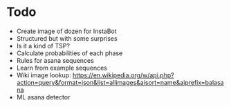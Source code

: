 # Todo
- Create image of dozen for InstaBot
- Structured but with some surprises
- Is it a kind of TSP?
- Calculate probabilities of each phase
- Rules for asana sequences
- Learn from example sequences
- Wiki image lookup: https://en.wikipedia.org/w/api.php?action=query&format=json&list=allimages&aisort=name&aiprefix=balasana
- ML asana detector
